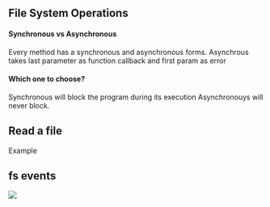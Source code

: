 ## File System Operations

#### Synchronous vs Asynchronous
Every method has a synchronous and asynchronous forms.
Asynchrous takes last parameter as function callback and first param as error 

#### Which one to choose?
Synchronous will block the program during its execution
Asynchronouys will never block.


## Read a file
Example

## fs events

![](assets/fs.png)